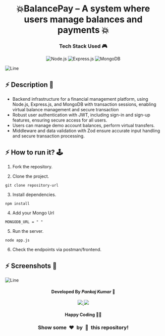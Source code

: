 
<h1 align='center'><b>💥BalancePay – A system where users manage balances and payments 💥</b></h1>

<!-- -------------------------------------------------------------------------------------------------------------- -->

<h3 align='center'>Tech Stack Used 🎮</h3>
<!-- enlist all the technologies used to create this project from them (Remove comment using 'ctrl+z' or 'command+z') -->

<div align='center'>
  <img src="https://img.shields.io/badge/node.js-6DA55F?style=for-the-badge&logo=node.js&logoColor=white" alt="Node.js"/>
  <img src="https://img.shields.io/badge/express.js-%23404d59.svg?style=for-the-badge&logo=express&logoColor=%2361DAFB" alt="Express.js"/>
  <img src="https://img.shields.io/badge/MongoDB-%234ea94b.svg?style=for-the-badge&logo=mongodb&logoColor=white" alt="MongoDB"/>
</div>


![Line](https://github.com/Avdhesh-Varshney/WebMasterLog/assets/114330097/4b78510f-a941-45f8-a9d5-80ed0705e847)

<!-- -------------------------------------------------------------------------------------------------------------- -->

## :zap: Description 📃

- Backend infrastructure for a financial management platform, using Node.js, Express.js, and MongoDB with transaction sessions, enabling virtual balance management and secure transaction
- Robust user authentication with JWT, including sign-in and sign-up features, ensuring secure access for all users.
- Users can manage demo account balances, perform virtual transfers.
- Middleware and data validation with Zod ensure accurate input handling and secure transaction processing.
  


<!-- -------------------------------------------------------------------------------------------------------------- -->

## :zap: How to run it? 🕹️

1. Fork the repository.

2. Clone the project.

```
git clone repository-url
```

3. Install dependencies.

```
npm install
```

4. Add your Mongo  Url 

```
MONGODB_URL = " " 
```

5. Run the server.

```
node app.js
```

6. Check the endpoints via postman/frontend.



<!-- -------------------------------------------------------------------------------------------------------------- -->

## :zap: Screenshots 📸




![Line](https://github.com/Avdhesh-Varshney/WebMasterLog/assets/114330097/4b78510f-a941-45f8-a9d5-80ed0705e847)

<!-- -------------------------------------------------------------------------------------------------------------- -->

<h4 align='center'>Developed By <b><i>Pankaj Kumar</i></b> 👩</h4>
<p align='center'>
  <a href='https://www.linkedin.com/in/pankajkumardev0'>
    <img src='https://img.shields.io/badge/linkedin-%230077B5.svg?style=for-the-badge&logo=linkedin&logoColor=white' />
  </a>
  <a href='https://github.com/PankajKumardev'>
    <img src='https://img.shields.io/badge/github-%23121011.svg?style=for-the-badge&logo=github&logoColor=white' />
  </a>
</p>

<h4 align='center'>Happy Coding 🧑‍💻</h4>

<h3 align="center">Show some &nbsp;❤️&nbsp; by &nbsp;🌟&nbsp; this repository!</h3>
